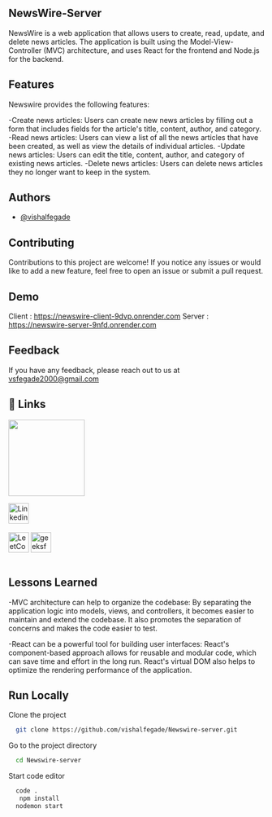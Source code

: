 ## NewsWire-Server
NewsWire is a web application that allows users to create, read, update, and delete news articles. The application is built using the Model-View-Controller (MVC) architecture, and uses React for the frontend and Node.js for the backend.

## Features

Newswire provides the following features:

-Create news articles: Users can create new news articles by filling out a form that includes fields for the article's title, content, author, and category.
-Read news articles: Users can view a list of all the news articles that have been created, as well as view the details of individual articles.
-Update news articles: Users can edit the title, content, author, and category of existing news articles.
-Delete news articles: Users can delete news articles they no longer want to keep in the system.


## Authors

- [@vishalfegade](https://github.com/vishalfegade)


## Contributing

Contributions to this project are welcome! If you notice any issues or would like to add a new feature, feel free to open an issue or submit a pull request.


## Demo

Client : https://newswire-client-9dvp.onrender.com
Server : https://newswire-server-9nfd.onrender.com


## Feedback

If you have any feedback, please reach out to us at vsfegade2000@gmail.com


## 🔗 Links

[<img src="https://www.seekpng.com/png/detail/111-1112824_picture-my-portfolio-logo-png.png" width="150">](https://codewithpankaj.vercel.app)


<a href="https://www.linkedin.com/in/vishal-fegade/" target="blank"><img align="center" src="https://img.shields.io/badge/linkedin-%230077B5.svg?style=for-the-badge&logo=linkedin&logoColor=white" alt="Linkedin" height="40"/></a><br><br>
<a href="https://leetcode.com/vsfegade/" target="blank"><img align="center" src="https://img.shields.io/badge/LeetCode-000000?style=for-the-badge&logo=LeetCode&logoColor=#d16c06" alt="LeetCode" height="40"/></a>
<a href="https://auth.geeksforgeeks.org/user/vsfegade/practice" target="blank"><img align="center" src="https://img.shields.io/badge/GeeksforGeeks-gray?style=for-the-badge&logo=geeksforgeeks&logoColor=35914c" alt="geeksforgeeks" height="40"/></a><br><br>

## Lessons Learned


-MVC architecture can help to organize the codebase: By separating the application logic into models, views, and controllers, it becomes easier to maintain and extend the codebase. It also promotes the separation of concerns and makes the code easier to test.

-React can be a powerful tool for building user interfaces: React's component-based approach allows for reusable and modular code, which can save time and effort in the long run. React's virtual DOM also helps to optimize the rendering performance of the application.

## Run Locally

Clone the project

```bash
  git clone https://github.com/vishalfegade/Newswire-server.git
```

Go to the project directory

```bash
  cd Newswire-server
```

Start code editor

```bash
  code .
   npm install
  nodemon start
```

